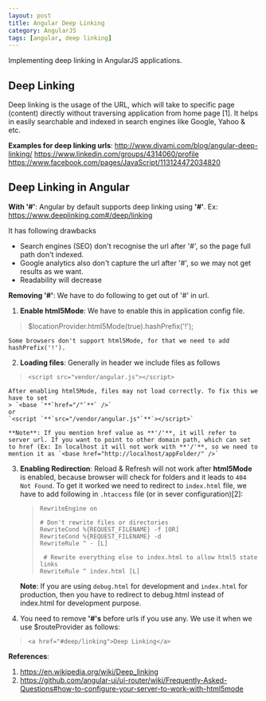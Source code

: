 ```yaml
---
layout: post
title: Angular Deep Linking
category: AngularJS
tags: [angular, deep linking]
---
```


Implementing deep linking in AngularJS applications.

Deep Linking
------------
Deep linking is the usage of the URL, which will take to specific page (content) directly without traversing application from home page [1]. It helps in easily searchable and indexed in search engines like Google, Yahoo & etc.

**Examples for deep linking urls**:
http://www.divami.com/blog/angular-deep-linking/
https://www.linkedin.com/groups/4314060/profile
https://www.facebook.com/pages/JavaScript/113124472034820
 
 
Deep Linking in Angular
-----------------------
**With '#'**:
Angular by default supports deep linking using **'#'**.
Ex: https://www.deeplinking.com#/deep/linking

It has following drawbacks

 - Search engines (SEO) don't recognise the url after '#', so the page full path don't indexed.
 - Google analytics also don't  capture the url after '#', so we may not get results as we want.
 - Readability will decrease


**Removing '#'**: 
 We have to do following to get out of '#' in url.
 
1. **Enable html5Mode**: We have to enable this in application config file.
> $locationProvider.html5Mode(true).hashPrefix('!');

	Some browsers don't support html5Mode, for that we need to add hashPrefix('!').

2. **Loading files**: Generally in header we include files as follows
> `<script src="vendor/angular.js"></script>` 

	After enabling html5Mode, files may not load correctly. To fix this we have to set
    > `<base `**`href="/"`**` />`
	or
    `<script `**`src="/vendor/angular.js"`**`></script>`

	**Note**: If you mention href value as **'/'**, it will refer to server url. If you want to point to other domain path, which can set to href (Ex: In localhost it will not work with **'/'**, so we need to mention it as `<base href="http://localhost/appFolder/" />`

3.  **Enabling Redirection**: Reload & Refresh will not work after **html5Mode** is enabled, because browser will check for folders and it leads to `404 Not Found`. To get it worked we need to redirect to `index.html` file, we have to add following in `.htaccess` file (or in sever configuration)[2]:

	>     RewriteEngine on
	>     
	>     # Don't rewrite files or directories
	>     RewriteCond %{REQUEST_FILENAME} -f [OR]
	>     RewriteCond %{REQUEST_FILENAME} -d
	>     RewriteRule ^ - [L]
	>      
	>      # Rewrite everything else to index.html to allow html5 state links
	>     RewriteRule ^ index.html [L]

	**Note**: If you are using `debug.html` for development and `index.html` for production, then you have to redirect to debug.html instead of index.html for development purpose.

4. You need to remove **'#'s** before urls if you use any. We use it when we use  $routeProvider as follows:
> `<a href="#deep/linking">Deep Linking</a>`

**References**:

1. https://en.wikipedia.org/wiki/Deep_linking
2. https://github.com/angular-ui/ui-router/wiki/Frequently-Asked-Questions#how-to-configure-your-server-to-work-with-html5mode